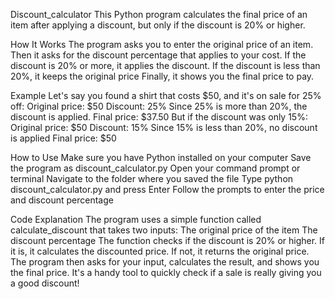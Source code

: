 Discount_calculator
This Python program calculates the final price of an item after applying a discount, but only if the discount is 20% or higher.

How It Works
The program asks you to enter the original price of an item. Then it asks for the discount percentage that applies to your cost. If the discount is 20% or more, it applies the discount. If the discount is less than 20%, it keeps the original price Finally, it shows you the final price to pay.

Example
Let's say you found a shirt that costs $50, and it's on sale for 25% off: Original price: $50 Discount: 25% Since 25% is more than 20%, the discount is applied. Final price: $37.50
But if the discount was only 15%: Original price: $50 Discount: 15% Since 15% is less than 20%, no discount is applied Final price: $50

How to Use
Make sure you have Python installed on your computer
Save the program as discount_calculator.py
Open your command prompt or terminal
Navigate to the folder where you saved the file
Type python discount_calculator.py and press Enter
Follow the prompts to enter the price and discount percentage

Code Explanation
The program uses a simple function called calculate_discount that takes two inputs: The original price of the item The discount percentage
The function checks if the discount is 20% or higher. If it is, it calculates the discounted price. If not, it returns the original price. The program then asks for your input, calculates the result, and shows you the final price. It's a handy tool to quickly check if a sale is really giving you a good discount!


